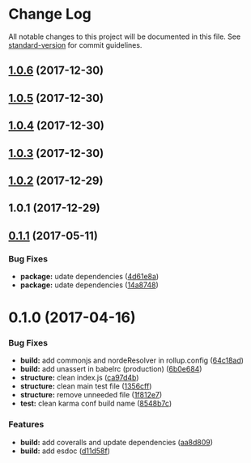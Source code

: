 # Change Log

All notable changes to this project will be documented in this file. See [standard-version](https://github.com/conventional-changelog/standard-version) for commit guidelines.

<a name="1.0.6"></a>
## [1.0.6](https://github.com/nomocas/auto-events/compare/v1.0.5...v1.0.6) (2017-12-30)



<a name="1.0.5"></a>
## [1.0.5](https://github.com/nomocas/auto-events/compare/v1.0.4...v1.0.5) (2017-12-30)



<a name="1.0.4"></a>
## [1.0.4](https://github.com/nomocas/auto-events/compare/v1.0.3...v1.0.4) (2017-12-30)



<a name="1.0.3"></a>
## [1.0.3](https://github.com/nomocas/auto-events/compare/v1.0.2...v1.0.3) (2017-12-30)



<a name="1.0.2"></a>
## [1.0.2](https://github.com/nomocas/auto-events/compare/v1.0.1...v1.0.2) (2017-12-29)



<a name="1.0.1"></a>
## 1.0.1 (2017-12-29)



<a name="0.1.1"></a>
## [0.1.1](https://github.com/nomocas/es6-rb-mc-k-i-boilerplate/compare/v0.1.0...v0.1.1) (2017-05-11)


### Bug Fixes

* **package:** udate dependencies ([4d61e8a](https://github.com/nomocas/es6-rb-mc-k-i-boilerplate/commit/4d61e8a))
* **package:** udate dependencies ([14a8748](https://github.com/nomocas/es6-rb-mc-k-i-boilerplate/commit/14a8748))



<a name="0.1.0"></a>
# 0.1.0 (2017-04-16)


### Bug Fixes

* **build:** add commonjs and nordeResolver in rollup.config ([64c18ad](https://github.com/nomocas/es6-rb-mc-k-i-boilerplate/commit/64c18ad))
* **build:** add unassert in babelrc (production) ([6b0e684](https://github.com/nomocas/es6-rb-mc-k-i-boilerplate/commit/6b0e684))
* **structure:** clean index.js ([ca97d4b](https://github.com/nomocas/es6-rb-mc-k-i-boilerplate/commit/ca97d4b))
* **structure:** clean main test file ([1356cff](https://github.com/nomocas/es6-rb-mc-k-i-boilerplate/commit/1356cff))
* **structure:** remove unneeded file ([1f812e7](https://github.com/nomocas/es6-rb-mc-k-i-boilerplate/commit/1f812e7))
* **test:** clean karma conf build name ([8548b7c](https://github.com/nomocas/es6-rb-mc-k-i-boilerplate/commit/8548b7c))


### Features

* **build:** add coveralls and update dependencies ([aa8d809](https://github.com/nomocas/es6-rb-mc-k-i-boilerplate/commit/aa8d809))
* **build:** add esdoc ([d11d58f](https://github.com/nomocas/es6-rb-mc-k-i-boilerplate/commit/d11d58f))
